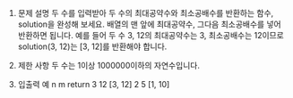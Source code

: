 1. 문제 설명
   두 수를 입력받아 두 수의 최대공약수와 최소공배수를 반환하는 함수, solution을 완성해 보세요. 배열의 맨 앞에 최대공약수, 그다음 최소공배수를 넣어 반환하면 됩니다. 예를 들어 두 수 3, 12의 최대공약수는 3, 최소공배수는 12이므로 solution(3, 12)는 [3, 12]를 반환해야 합니다.

2. 제한 사항
   두 수는 1이상 1000000이하의 자연수입니다.

3. 입출력 예
   n m return
   3 12 [3, 12]
   2 5 [1, 10]
